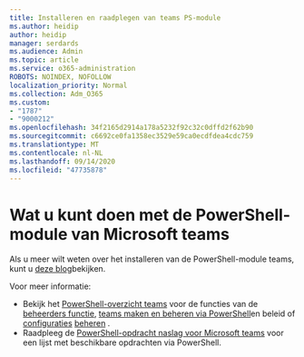 ```yaml
---
title: Installeren en raadplegen van teams PS-module
ms.author: heidip
author: heidip
manager: serdards
ms.audience: Admin
ms.topic: article
ms.service: o365-administration
ROBOTS: NOINDEX, NOFOLLOW
localization_priority: Normal
ms.collection: Adm_O365
ms.custom:
- "1787"
- "9000212"
ms.openlocfilehash: 34f2165d2914a178a5232f92c32c0dffd2f62b90
ms.sourcegitcommit: c6692ce0fa1358ec3529e59ca0ecdfdea4cdc759
ms.translationtype: MT
ms.contentlocale: nl-NL
ms.lasthandoff: 09/14/2020
ms.locfileid: "47735878"
---
```

# <a name="what-you-can-accomplish-with-microsoft-teams-powershell-module"></a>Wat u kunt doen met de PowerShell-module van Microsoft teams

Als u meer wilt weten over het installeren van de PowerShell-module teams, kunt u [deze blog](https://blogs.technet.microsoft.com/skypehybridguy/2017/11/07/microsoft-teams-powershell-support/)bekijken.

Voor meer informatie:

- Bekijk het [PowerShell-overzicht teams](https://docs.microsoft.com/MicrosoftTeams/teams-powershell-overview) voor de functies van de [beheerders functie](https://docs.microsoft.com/MicrosoftTeams/using-admin-roles), [teams maken en beheren via PowerShell](https://docs.microsoft.com/MicrosoftTeams/teams-powershell-overview#creating-and-managing-teams-via-powershell)en beleid of [configuraties](https://docs.microsoft.com/MicrosoftTeams/teams-powershell-overview#managing-configurations-via-powershell) [beheren](https://docs.microsoft.com/MicrosoftTeams/teams-powershell-overview#managing-policies-via-powershell) . 
- Raadpleeg de [PowerShell-opdracht naslag voor Microsoft teams](https://docs.microsoft.com/powershell/module/teams/?view=teams-ps) voor een lijst met beschikbare opdrachten via PowerShell. 
